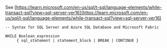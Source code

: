 See [https://learn.microsoft.com/en-us/sql/t-sql/language-elements/while-transact-sql?view=sql-server-ver16](https://learn.microsoft.com/en-us/sql/t-sql/language-elements/while-transact-sql?view=sql-server-ver16)
```
-- Syntax for SQL Server and Azure SQL Database and Microsoft Fabric
  
WHILE Boolean_expression   
     { sql_statement | statement_block | BREAK | CONTINUE }
```
